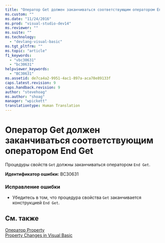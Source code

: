 ```yaml
---
title: "Оператор Get должен заканчиваться соответствующим оператором End Get | Microsoft Docs"
ms.custom: ""
ms.date: "11/24/2016"
ms.prod: "visual-studio-dev14"
ms.reviewer: ""
ms.suite: ""
ms.technology: 
  - "devlang-visual-basic"
ms.tgt_pltfrm: ""
ms.topic: "article"
f1_keywords: 
  - "vbc30631"
  - "bc30631"
helpviewer_keywords: 
  - "BC30631"
ms.assetid: de7ca4a2-9951-4ac1-897a-aca78e89133f
caps.latest.revision: 9
caps.handback.revision: 9
author: "stevehoag"
ms.author: "shoag"
manager: "wpickett"
translationtype: Human Translation
---
```

# Оператор Get должен заканчиваться соответствующим оператором End Get
Процедуры свойств `Get` должны заканчиваться оператором `End Get`.  
  
 **Идентификатор ошибки:** BC30631  
  
### Исправление ошибки  
  
-   Убедитесь в том, что процедура свойства `Get` заканчивается конструкцией `End Get`.  
  
## См. также  
 [Оператор Property](../../visual-basic/language-reference/statements/property-statement.md)   
 [Property Changes in Visual Basic](http://msdn.microsoft.com/ru-ru/1c138efa-9bc2-44d7-80a0-f3a7c2510264)